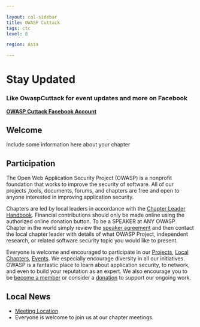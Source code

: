 ```yaml
---

layout: col-sidebar
title: OWASP Cuttack
tags: ctc
level: 0

region: Asia

---
```


# **Stay Updated**

### Like OwaspCuttack for event updates and more on Facebook
**[OWASP
Cuttack Facebook Account](https://www.facebook.com/OwaspCuttack/)**

## Welcome
Include some information here about your chapter

## Participation
The Open Web Application Security Project (OWASP) is a nonprofit foundation that works to improve the security of software. All of our projects ,tools, documents, forums, and chapters are free and open to anyone interested in improving application security. 

Chapters are led by local leaders in accordance with the [Chapter Leader Handbook](/www-policy/rules-of-procedure/chapter-handbook). Financial contributions should only be made online using the authorized online donation button. To be a SPEAKER at ANY OWASP Chapter in the world simply review the [speaker agreement](/www-policy/speaker-agreement) and then contact the local chapter leader with details of what OWASP Project, independent research, or related software security topic you would like to present.

Everyone is welcome and encouraged to participate in our [Projects](/projects), [Local Chapters](/chapters), [Events](/events). We especially encourage diversity in all our initiatives. OWASP is a fantastic place to learn about application security, to network, and even to build your reputation as an expert. We also encourage you to be [become a member](/membership) or consider a [donation](/donate) to support our ongoing work.

## Local News
- [Meeting Location](https://owasp.org/www-chapter-cuttack/#div-nextmeeting)
- Everyone is welcome to join us at our chapter meetings.

